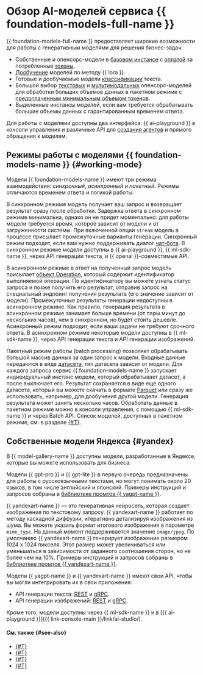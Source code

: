 # Обзор AI-моделей сервиса {{ foundation-models-full-name }}

{{ foundation-models-full-name }} предоставляет широкие возможности для работы с генеративным моделями для решения бизнес-задач:

* Собственные и опенсорс-модели в [базовом инстансе](./models.md#generation) c [оплатой](../../pricing.md#rules-generating) за потребленные [токены](./tokens.md).  
* [Дообучение](../tuning/index.md) моделей по методу {{ lora }}.
* Готовые и дообучаемые модели [классификации](../classifier/index.md) текста.
* Большой выбор [текстовых](./models.md#text-batch) и [мультимодальных](./models.md#multimodels-batch) опенсорс-моделей для обработки больших объемов данных в пакетном режиме с [предоплаченным минимальным объемом токенов](../../pricing.md#rules-generating).
* Выделенные инстансы моделей, если вам требуется обрабатывать большие объемы данных с гарантированным временем ответа.

Для работы с моделями доступны два интерфейса: {{ ai-playground }} в консоли управления и различные API для [создания агентов](../agents/index.md) и прямого обращения к моделям.

## Режимы работы с моделями {{ foundation-models-name }} {#working-mode}

Модели {{ foundation-models-name }} имеют три режима взаимодействия: _синхронный_, _асинхронный_ и _пакетный_. Режимы отличаются временем ответа и логикой работы.

В синхронном режиме модель получает ваш запрос и возвращает результат сразу после обработки. Задержка ответа в синхронном режиме минимальна, однако он не придет моментально: для работы модели требуется время, которое зависит от модели и от загруженности системы. При включенной опции `stream` модель в процессе присылает промежуточные варианты генерации. Синхронный режим подходит, если вам нужно поддерживать диалог [чат-бота](../../../glossary/chat-bot.md). В синхронном режиме модели доступны в {{ ai-playground }}, {{ ml-sdk-name }}, через API генерации текста, и {{ openai }}-совместимые API.

В асинхронном режиме в ответ на полученный запрос модель присылает [объект Operation](../../../api-design-guide/concepts/operation.md), который содержит идентификатор выполняемой операции. По идентификатору вы можете узнать статус запроса и позже получить его результат, отправив запрос на специальный эндпоинт получения результата (его значение зависит от модели). Промежуточные результаты генерации недоступны в асинхронном режиме. Как правило, генерация результата в асинхронном режиме занимает больше времени (от пары минут до нескольких часов), чем в синхронном, но будет стоить дешевле. Асинхронный режим подходит, если ваши задачи не требуют срочного ответа. В асинхронном режиме некоторые модели доступны в {{ ml-sdk-name }}, через API генерации текста и API генерации изображений.

Пакетный режим работы (batch processing) позволяет обрабатывать большой массив данных за один запрос к модели. Входные данные передаются в виде [датасета](../resources/dataset.md), тип датасета зависит от модели. Для каждого запроса сервис {{ foundation-models-name }} запускает индивидуальный инстанс модели, который обрабатывает датасет, а после выключает его. Результат сохраняется в виде еще одного датасета, который вы можете скачать в формате [Parquet](https://parquet.apache.org/) или сразу же использовать, например, для дообучения другой модели. Генерация результата может занять несколько часов. Обработать данные в пакетном режиме можно в консоли управления, с помощью {{ ml-sdk-name }} и через Batch API. Список моделей, доступных в пакетном режиме, см. в разделе [{#T}](./batch-processing.md).

## Собственные модели Яндекса {#yandex}

В {{ model-gallery-name }} доступны модели, разработанные в Яндексе, которые вы можете использовать для бизнеса. 

Модели {{ gpt-pro }} и {{ gpt-lite }} в первую очередь предназначены для работы с русскоязычными текстами, но могут понимать около 20 языков, в том числе английский и японский. Примеры инструкций и запросов собраны в [библиотеке промтов {{ yagpt-name }}](../../prompts/yandexgpt/index.md).

{{ yandexart-name }} — это генеративная нейросеть, которая создает изображения по текстовому запросу. {{ yandexart-name }} работает по методу каскадной диффузии, итеративно детализируя изображения из шума. Вы можете указать формат итогового изображения в параметре `mime_type`. На данный момент поддерживается значение `image/jpeg`. По умолчанию {{ yandexart-name }} генерирует изображение размером 1024 х 1024 пикселя. Этот размер может увеличиваться или уменьшаться в зависимости от заданного соотношения сторон, но не более чем на 10%. Примеры инструкций и запросов собраны в [библиотеке промтов {{ yandexart-name }}](../../prompts/yandexart/index.md).

Модели {{ yagpt-name }} и {{ yandexart-name }} имеют свои API, чтобы вы могли интегрировать их в свои приложения:
* API генерации текста: [REST](../../text-generation/api-ref/index.md) и [gRPC](../../text-generation/api-ref/grpc/index.md).
* API генерации изображений: [REST](../../image-generation/api-ref/index.md) и [gRPC](../../image-generation/api-ref/grpc/index.md).
 
Кроме того, модели доступны через {{ ml-sdk-name }} и в [{{ ai-playground }}]({{ link-console-main }}/link/ai-studio/). 

#### См. также {#see-also}

* [{#T}](../../prompts/yandexgpt/index.md)
* [{#T}](./chain-of-thought.md)
* [{#T}](../../operations/generation/create-prompt.md)
* [{#T}](../../operations/generation/async-request.md)